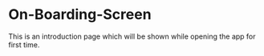 # On-Boarding-Screen
This is an introduction page which will be shown while opening the app for first time. 

